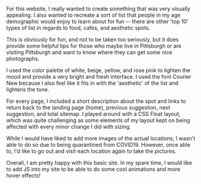 For this website, I really wanted to create something that was very visually appealing. I also wanted to recreate a sort of list that people in my age demographic would enjoy to learn about for fun -- there are other 'top 10' types of list in regards to food, cafes, and aesthetic spots. 

This is obviously for fun, and not to be taken too seriously, but it does provide some helpful tips for those who maybe live in Pittsburgh or are visiting Pittsburgh and want to know where they can get some nice photographs. 

I used the color palette of white, beige, yellow, and rose pink to lighten the mood and provide a very bright and fresh interface. I used the font Courier New because I also feel like it fits in with the 'aesthetic' of the list and lightens the tone. 

For every page, I included a short description about the spot and links to return back to the landing page (home), previous suggestion, next suggestion, and total sitemap. I played around with a CSS Float layout, which was quite challenging as some elements of my layout kept on being affected with every minor change I did with sizing. 

While I would have liked to add more images of the actual locations, I wasn't able to do so due to being quarantined from COVID19. However, once able to, I'd like to go out and visit each location again to take the pictures. 

Overall, I am pretty happy with this basic site. In my spare time, I would like to add JS into my site to be able to do some cool animations and more hover effects!
